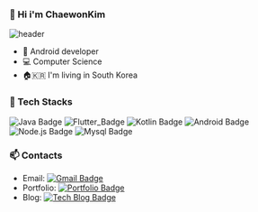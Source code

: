 ### 👋 Hi i'm ChaewonKim
![header](https://capsule-render.vercel.app/api?type=waving&color=auto&height=300&section=header&text=ChaewonKim&fontSize=90)
- 🌱   Android developer
- 💻   Computer Science
- 🏠🇰🇷  I'm living in South Korea

### 🔧 Tech Stacks
![Java Badge](https://img.shields.io/badge/Java-orange?style=flat-square&logo=Java&logoColor=white) ![Flutter_Badge](https://img.shields.io/badge/Flutter-pink?style=flat-square&logo=flutter&logoColor=white) ![Kotlin Badge](https://img.shields.io/badge/Kotlin-blueviolet?style=flat-square&logo=Kotlin&logoColor=white) ![Android Badge](https://img.shields.io/badge/Android-green?style=flat-square&logo=android&logoColor=white)  ![Node.js Badge](https://img.shields.io/badge/Node.js-darkgreen?style=flat-square&logo=Node.js&logoColor=white) ![Mysql Badge](https://img.shields.io/badge/Mysql-yellow?style=flat-square&logo=mysql&logoColor=white)

### 📫 Contacts
- Email: [![Gmail Badge](https://img.shields.io/badge/Gmail-d14836?style=flat-square&logo=Gmail&logoColor=white&link=mailto:gimchaewon9870@gmail.com)](mailto:gimchaewon9870@gmail.com)
- Portfolio: [![Portfolio Badge](https://img.shields.io/badge/Notion-white?style=flat-square&logo=Notion&logoColor=black&link=https://kindly-map-6b3.notion.site/Android-Developer-Portfolio-d8df414beef046c0ae83d5540858988c?pvs=4)](https://kindly-map-6b3.notion.site/Android-Developer-Portfolio-d8df414beef046c0ae83d5540858988c?pvs=4)
- Blog: [![Tech Blog Badge](http://img.shields.io/badge/-Tech%20blog-black?style=flat-square&logo=Blogger&logoColor=white&link=https://ch-1-page.tistory.com/)](https://ch-1-page.tistory.com/)
